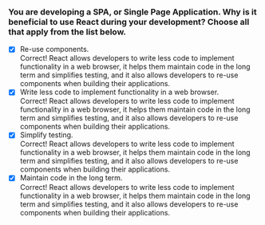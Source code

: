 ### You are developing a SPA, or Single Page Application. Why is it beneficial to use React during your development? Choose all that apply from the list below.

- [x] Re-use components. <br>
      Correct! React allows developers to write less code to implement functionality in a web browser, it helps them maintain code in the long term and simplifies testing, and it also allows developers to re-use components when building their applications.
- [x] Write less code to implement functionality in a web browser. <br>
      Correct! React allows developers to write less code to implement functionality in a web browser, it helps them maintain code in the long term and simplifies testing, and it also allows developers to re-use components when building their applications.
- [x] Simplify testing. <br>
      Correct! React allows developers to write less code to implement functionality in a web browser, it helps them maintain code in the long term and simplifies testing, and it also allows developers to re-use components when building their applications.
- [x] Maintain code in the long term. <br>
      Correct! React allows developers to write less code to implement functionality in a web browser, it helps them maintain code in the long term and simplifies testing, and it also allows developers to re-use components when building their applications.
